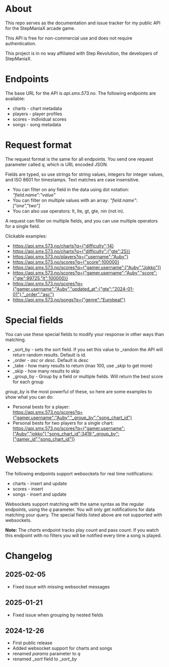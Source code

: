 # About

This repo serves as the documentation and issue tracker for my public API for the StepManiaX arcade game.

This API is free for non-commercial use and does not require authentication.

This project is in no way affiliated with Step Revolution, the developers of StepManiaX.

# Endpoints

The base URL for the API is _api.smx.573.no_. The following endpoints are available:

* charts - chart metadata
* players - player profiles
* scores - individual scores
* songs - song metadata

# Request format

The request format is the same for all endpoints. You send one request parameter called _q_, which is URL encoded JSON.

Fields are typed, so use strings for string values, integers for integer values, and ISO 8601 for timestamps. Text matches are case insensitive.

* You can filter on any field in the data using dot notation: _"field.name":"value"_
* You can filter on multiple values with an array: _"field.name":["one","two"]_
* You can also use operators:  lt, lte, gt, gte, nin (not in).

A request can filter on multiple fields, and you can use multiple operators for a single field.

Clickable examples:

* <https://api.smx.573.no/charts?q={"difficulty":14}>
* <https://api.smx.573.no/charts?q={"difficulty":{"gte":25}}>
* https://api.smx.573.no/players?q={"username":"Auby"}
* <https://api.smx.573.no/scores?q={"score":100000}>
* <https://api.smx.573.no/scores?q={"gamer.username":["Auby","Jokko"]}>
* <https://api.smx.573.no/scores?q={"gamer.username":"Auby","score":{"gte":99725,"lt":100000}}>
* <https://api.smx.573.no/scores?q={"gamer.username":"Auby","updated_at":{"gte":"2024-01-01"},"_order":"asc"}>
* <https://api.smx.573.no/songs?q={"genre":"Eurobeat"}>

# Special fields

You can use these special fields to modify your response in other ways than matching.

* _sort_by - sets the sort field. If you set this value to _random the API will return random results.
  Default is id.
* _order - _asc_ or _desc_. Default is _desc_
* _take - how many results to return (max 100, use __skip_ to get more)
* _skip - how many results to skip
* _group_by - Group by a field or multiple fields. Will return the best score for each group

_group_by_ is the most powerful of these, so here are some examples to show what you can do:

* Personal bests for a player:  
<https://api.smx.573.no/scores?q={"gamer.username":"Auby","_group_by":"song_chart_id"}>
* Personal bests for two players for a single chart:  
<https://api.smx.573.no/scores?q={"gamer.username":["Auby","jokko"],"song_chart_id":3419,"_group_by":["gamer_id","song_chart_id"]}>

# Websockets

The following endpoints support websockets for real time notifications:

* charts - insert and update
* scores - insert
* songs - insert and update

Websockets support matching with the same syntax as the regular endpoints, using the _q_ parameter.
You will only get notifications for data matching your query.
The special fields listed above are not supported with websockets.

**Note:** The _charts_ endpoint tracks play count and pass count.
If you watch this endpoint with no filters you will be notified every time a song is played.

# Changelog

## 2025-02-05

* Fixed issue with missing websocket messages

## 2025-01-21

* Fixed issue when grouping by nested fields

## 2024-12-26

* First public release
* Added websocket support for charts and songs
* renamed _params_ parameter to _q_
* renamed __sort_ field to __sort_by_
